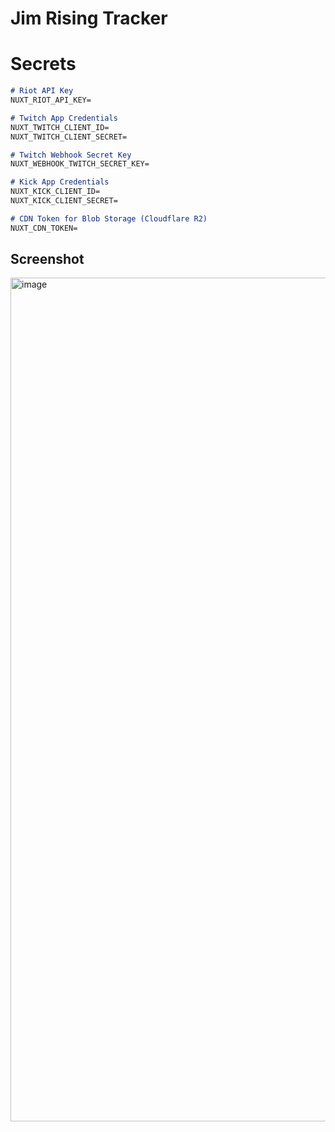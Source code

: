 # Jim Rising Tracker

# Secrets
```md
# Riot API Key
NUXT_RIOT_API_KEY=

# Twitch App Credentials
NUXT_TWITCH_CLIENT_ID=
NUXT_TWITCH_CLIENT_SECRET=

# Twitch Webhook Secret Key
NUXT_WEBHOOK_TWITCH_SECRET_KEY=

# Kick App Credentials
NUXT_KICK_CLIENT_ID=
NUXT_KICK_CLIENT_SECRET=

# CDN Token for Blob Storage (Cloudflare R2)
NUXT_CDN_TOKEN=
```

## Screenshot
<img width="1919" height="1350" alt="image" src="https://github.com/user-attachments/assets/b4147b0e-7521-4fc4-831b-56b32cbe8fdd" />

